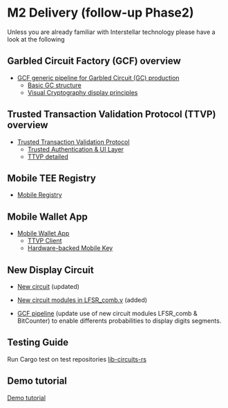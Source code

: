 # M2 Delivery (follow-up Phase2)

Unless you are already familiar with Interstellar technology please have a look at the following

## Garbled Circuit Factory (GCF) overview
- [GCF generic pipeline for Garbled Circuit (GC) production](./GCF.md)
    - [Basic GC structure](./GC.md)
    - [Visual Cryptography display principles](./VC-GC.md)

## Trusted Transaction Validation Protocol (TTVP) overview
- [Trusted Transaction Validation Protocol](./TTVP.md)
    - [Trusted Authentication & UI Layer](./TAUI.md)
    - [TTVP detailed](./TTVP_detailed.md)
    
## Mobile TEE Registry
- [Mobile Registry](./Mobile_Registry.md)

## Mobile Wallet App

- [Mobile Wallet App](./Mobile_App.md)
    - [TTVP Client](./TTVP_client.md)
    - [Hardware-backed Mobile Key](./HBMK.md)

## New Display Circuit

- [New circuit](https://github.com/Interstellar-Network/lib_circuits/tree/main/circuit-gen-rs/data/verilog) (updated)

- [New circuit modules in LFSR_comb.v](https://github.com/Interstellar-Network/lib_circuits/blob/main/circuit-gen-rs/data/verilog/LFSR_comb.v) (added)

- [GCF pipeline](./GCF_pipeline_detailed.md) (update use of new circuit modules LFSR_comb & BitCounter) to enable differents probabilities to display digits segments.


## Testing Guide
Run Cargo test on test repositories
[lib-circuits-rs](https://github.com/Interstellar-Network/lib_circuits/tree/main/circuit-gen-rs/tests)


## Demo tutorial

[Demo tutorial](./2M2_demo_tutorial.md)
